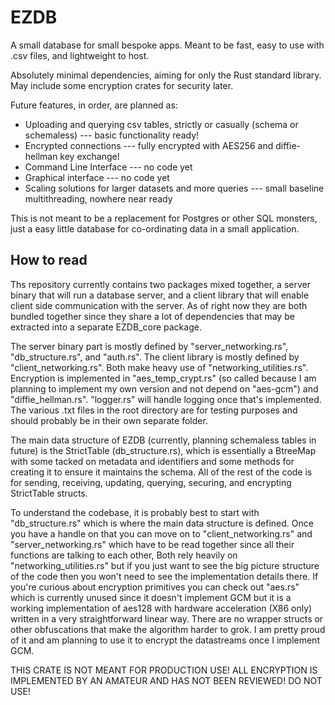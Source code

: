 # EZDB

A small database for small bespoke apps. Meant to be fast, easy to use with .csv files, and lightweight to host.

Absolutely minimal dependencies, aiming for only the Rust standard library. May include some encryption crates for security later.

Future features, in order, are planned as:
 - Uploading and querying csv tables, strictly or casually (schema or schemaless) --- basic functionality ready!
 - Encrypted connections --- fully encrypted with AES256 and diffie-hellman key exchange!
 - Command Line Interface --- no code yet
 - Graphical interface --- no code yet
 - Scaling solutions for larger datasets and more queries --- small baseline multithreading, nowhere near ready

This is not meant to be a replacement for Postgres or other SQL monsters, just a easy little database for co-ordinating
data in a small application.

## How to read

Ths repository currently contains two packages mixed together, a server binary that will run a database server, and a client
library that will enable client side communication with the server. As of right now they are both bundled together since they
share a lot of dependencies that may be extracted into a separate EZDB_core package.

The server binary part is mostly defined by "server_networking.rs", "db_structure.rs", and "auth.rs". The client library is mostly
defined by "client_networking.rs". Both make heavy use of "networking_utilities.rs". Encryption is implemented in "aes_temp_crypt.rs"
(so called because I am planning to implement my own version and not depend on "aes-gcm") and "diffie_hellman.rs". 
"logger.rs" will handle logging once that's implemented. The various .txt files in the root directory are for testing purposes 
and should probably be in their own separate folder. 

The main data structure of EZDB (currently, planning schemaless tables in future) is the StrictTable (db_structure.rs), which is
essentially a BtreeMap with some tacked on metadata and identifiers and some methods for creating it to ensure it maintains the
schema. All of the rest of the code is for sending, receiving, updating, querying, securing, and encrypting StrictTable
structs.

To understand the codebase, it is probably best to start with "db_structure.rs" which is where the main data structure is defined.
Once you have a handle on that you can move on to "client_networking.rs" and "server_networking.rs" which have to be read together
since all their functions are talking to each other, Both rely heavily on "networking_utilities.rs" but if you just want to see the
big picture structure of the code then you won't need to see the implementation details there. If you're curious about encryption
primitives you can check out "aes.rs" which is currently unused since it doesn't implement GCM but it is a working implementation of
aes128 with hardware acceleration (X86 only) written in a very straightforward linear way. There are no wrapper structs or other 
obfuscations that make the algorithm harder to grok. I am pretty proud of it and am planning to use it to encrypt the datastreams once
I implement GCM.

THIS CRATE IS NOT MEANT FOR PRODUCTION USE! ALL ENCRYPTION IS IMPLEMENTED BY AN AMATEUR AND HAS NOT BEEN REVIEWED! DO NOT USE!
